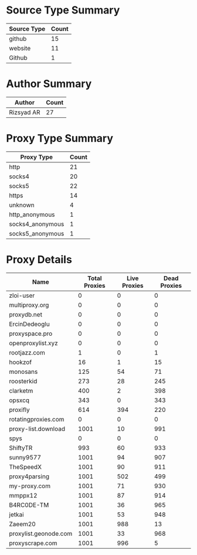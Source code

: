 # Source Type Summary

| Source Type | Count |
|-------------|-------|
| github | 15 |
| website | 11 |
| Github | 1 |


# Author Summary

| Author | Count |
|--------|-------|
| Rizsyad AR | 27 |


# Proxy Type Summary

| Proxy Type | Count |
|------------|-------|
| http | 21 |
| socks4 | 20 |
| socks5 | 22 |
| https | 14 |
| unknown | 4 |
| http_anonymous | 1 |
| socks4_anonymous | 1 |
| socks5_anonymous | 1 |


# Proxy Details

| Name | Total Proxies | Live Proxies | Dead Proxies |
|------|---------------|--------------|---------------|
| zloi-user | 0 | 0 | 0 |
| multiproxy.org | 0 | 0 | 0 |
| proxydb.net | 0 | 0 | 0 |
| ErcinDedeoglu | 0 | 0 | 0 |
| proxyspace.pro | 0 | 0 | 0 |
| openproxylist.xyz | 0 | 0 | 0 |
| rootjazz.com | 1 | 0 | 1 |
| hookzof | 16 | 1 | 15 |
| monosans | 125 | 54 | 71 |
| roosterkid | 273 | 28 | 245 |
| clarketm | 400 | 2 | 398 |
| opsxcq | 343 | 0 | 343 |
| proxifly | 614 | 394 | 220 |
| rotatingproxies.com | 0 | 0 | 0 |
| proxy-list.download | 1001 | 10 | 991 |
| spys | 0 | 0 | 0 |
| ShiftyTR | 993 | 60 | 933 |
| sunny9577 | 1001 | 94 | 907 |
| TheSpeedX | 1001 | 90 | 911 |
| proxy4parsing | 1001 | 502 | 499 |
| my-proxy.com | 1001 | 71 | 930 |
| mmppx12 | 1001 | 87 | 914 |
| B4RC0DE-TM | 1001 | 36 | 965 |
| jetkai | 1001 | 53 | 948 |
| Zaeem20 | 1001 | 988 | 13 |
| proxylist.geonode.com | 1001 | 33 | 968 |
| proxyscrape.com | 1001 | 996 | 5 |
